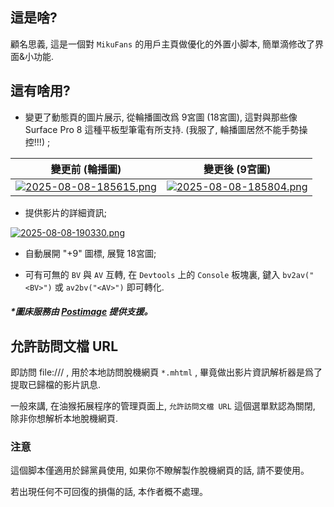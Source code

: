 ## 這是啥?

顧名思義, 這是一個對 ```MikuFans``` 的用戶主頁做優化的外置小脚本, 簡單滴修改了界面&小功能.

## 這有啥用?

* 變更了動態頁的圖片展示, 從輪播圖改爲 9宮圖 (18宮圖), 這對與那些像 Surface Pro 8 這種平板型筆電有所支持. (我服了, 輪播圖居然不能手勢操控!!!) ; 
  

| 變更前 (輪播圖)                                            | 變更後 (9宮圖)                                           |
|:--------------------------------------------------------:|:--------------------------------------------------------:|
| [![2025-08-08-185615.png](https://i.postimg.cc/0Ns6Kpgj/2025-08-08-185615.png)](https://postimg.cc/bZmYKSwf) | [![2025-08-08-185804.png](https://i.postimg.cc/CxDBKcQ9/2025-08-08-185804.png)](https://postimg.cc/75HYsnDN) |


* 提供影片的詳細資訊; 

[![2025-08-08-190330.png](https://i.postimg.cc/k5v2QB9c/2025-08-08-190330.png)](https://postimg.cc/7CbPDP5G)

* 自動展開 "+9" 圖標, 展覽 18宮圖; 

* 可有可無的 ``BV`` 與 ```AV``` 互轉, 在 ```Devtools``` 上的 ```Console``` 板塊裏, 鍵入 ```bv2av("<BV>")``` 或 ```av2bv("<AV>")``` 即可轉化.

##### *圖床服務由 [Postimage](https://postimages.org/) 提供支援。

## 允許訪問文檔 URL

即訪問 file:/// , 用於本地訪問脫機網頁 ```*.mhtml``` , 畢竟做出影片資訊解析器是爲了提取已歸檔的影片訊息.

一般來講, 在油猴拓展程序的管理頁面上, ```允許訪問文檔 URL```  這個選單默認為關閉, 除非你想解析本地脫機網頁. 

### 注意

這個脚本僅適用於歸黨員使用, 如果你不瞭解製作脫機網頁的話, 請不要使用。

若出現任何不可回復的損傷的話, 本作者概不處理。


